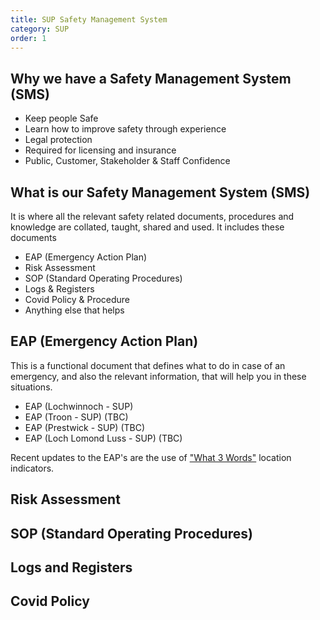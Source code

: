 ```yaml
---
title: SUP Safety Management System
category: SUP
order: 1
---
```


## Why we have a Safety Management System (SMS)
- Keep people Safe
- Learn how to improve safety through experience
- Legal protection
- Required for licensing and insurance
- Public, Customer, Stakeholder & Staff Confidence

## What is our Safety Management System (SMS)
It is where all the relevant safety related documents, procedures and knowledge are collated, taught, shared and used.
It includes these documents
- EAP (Emergency Action Plan)
- Risk Assessment
- SOP (Standard Operating Procedures)
- Logs & Registers
- Covid Policy & Procedure
- Anything else that helps


## EAP (Emergency Action Plan)
This is a functional document that defines what to do in case of an emergency, and also the relevant information, that will help you in these situations.

- EAP (Lochwinnoch - SUP)
- EAP (Troon - SUP) (TBC)
- EAP (Prestwick - SUP) (TBC)
- EAP (Loch Lomond Luss - SUP) (TBC)

Recent updates to the EAP's are the use of ["What 3 Words"](https://what3words.com) location indicators. 


## Risk Assessment



## SOP (Standard Operating Procedures)



## Logs and Registers



## Covid Policy
